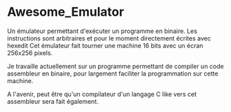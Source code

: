 # Awesome_Emulator

Un émulateur permettant d'exécuter un programme en binaire.
Les instructions sont arbitraires et pour le moment directement écrites avec hexedit
Cet émulateur fait tourner une machine 16 bits avec un écran 256x256 pixels.

Je travaille actuellement sur un programme permettant de compiler un code assembleur en binaire, pour largement faciliter la programmation sur cette machine.

A l'avenir, peut être qu'un compilateur d'un langage C like vers cet assembleur sera fait également.
